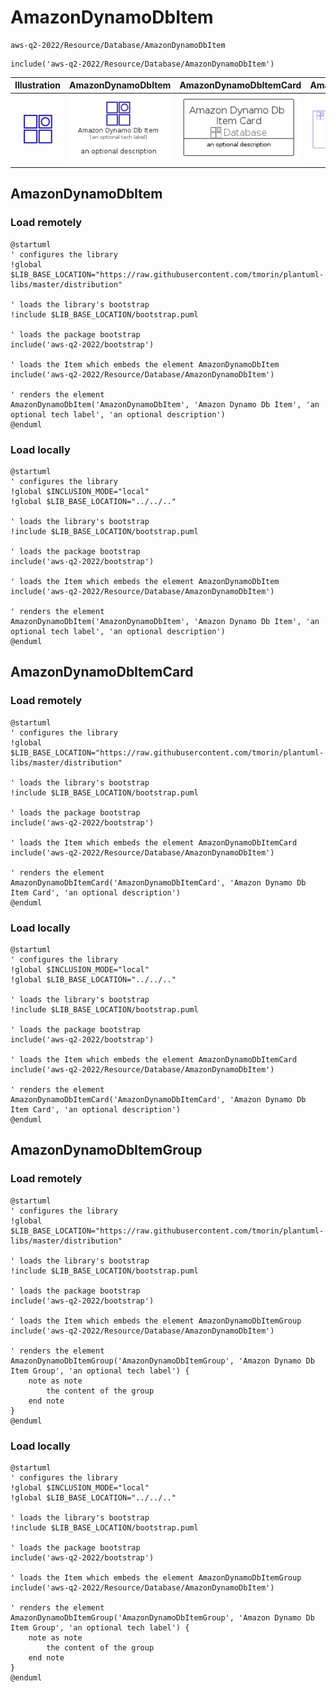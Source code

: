 # AmazonDynamoDbItem


```text
aws-q2-2022/Resource/Database/AmazonDynamoDbItem
```

```text
include('aws-q2-2022/Resource/Database/AmazonDynamoDbItem')
```



| Illustration | AmazonDynamoDbItem | AmazonDynamoDbItemCard | AmazonDynamoDbItemGroup |
| :---: | :---: | :---: | :---: |
| ![illustration for Illustration](../../../aws-q2-2022/Resource/Database/AmazonDynamoDbItem.png) | ![illustration for AmazonDynamoDbItem](../../../aws-q2-2022/Resource/Database/AmazonDynamoDbItem.Local.png) | ![illustration for AmazonDynamoDbItemCard](../../../aws-q2-2022/Resource/Database/AmazonDynamoDbItemCard.Local.png) | ![illustration for AmazonDynamoDbItemGroup](../../../aws-q2-2022/Resource/Database/AmazonDynamoDbItemGroup.Local.png) |




## AmazonDynamoDbItem

### Load remotely
```plantuml
@startuml
' configures the library
!global $LIB_BASE_LOCATION="https://raw.githubusercontent.com/tmorin/plantuml-libs/master/distribution"

' loads the library's bootstrap
!include $LIB_BASE_LOCATION/bootstrap.puml

' loads the package bootstrap
include('aws-q2-2022/bootstrap')

' loads the Item which embeds the element AmazonDynamoDbItem
include('aws-q2-2022/Resource/Database/AmazonDynamoDbItem')

' renders the element
AmazonDynamoDbItem('AmazonDynamoDbItem', 'Amazon Dynamo Db Item', 'an optional tech label', 'an optional description')
@enduml
```

### Load locally
```plantuml
@startuml
' configures the library
!global $INCLUSION_MODE="local"
!global $LIB_BASE_LOCATION="../../.."

' loads the library's bootstrap
!include $LIB_BASE_LOCATION/bootstrap.puml

' loads the package bootstrap
include('aws-q2-2022/bootstrap')

' loads the Item which embeds the element AmazonDynamoDbItem
include('aws-q2-2022/Resource/Database/AmazonDynamoDbItem')

' renders the element
AmazonDynamoDbItem('AmazonDynamoDbItem', 'Amazon Dynamo Db Item', 'an optional tech label', 'an optional description')
@enduml
```

## AmazonDynamoDbItemCard

### Load remotely
```plantuml
@startuml
' configures the library
!global $LIB_BASE_LOCATION="https://raw.githubusercontent.com/tmorin/plantuml-libs/master/distribution"

' loads the library's bootstrap
!include $LIB_BASE_LOCATION/bootstrap.puml

' loads the package bootstrap
include('aws-q2-2022/bootstrap')

' loads the Item which embeds the element AmazonDynamoDbItemCard
include('aws-q2-2022/Resource/Database/AmazonDynamoDbItem')

' renders the element
AmazonDynamoDbItemCard('AmazonDynamoDbItemCard', 'Amazon Dynamo Db Item Card', 'an optional description')
@enduml
```

### Load locally
```plantuml
@startuml
' configures the library
!global $INCLUSION_MODE="local"
!global $LIB_BASE_LOCATION="../../.."

' loads the library's bootstrap
!include $LIB_BASE_LOCATION/bootstrap.puml

' loads the package bootstrap
include('aws-q2-2022/bootstrap')

' loads the Item which embeds the element AmazonDynamoDbItemCard
include('aws-q2-2022/Resource/Database/AmazonDynamoDbItem')

' renders the element
AmazonDynamoDbItemCard('AmazonDynamoDbItemCard', 'Amazon Dynamo Db Item Card', 'an optional description')
@enduml
```

## AmazonDynamoDbItemGroup

### Load remotely
```plantuml
@startuml
' configures the library
!global $LIB_BASE_LOCATION="https://raw.githubusercontent.com/tmorin/plantuml-libs/master/distribution"

' loads the library's bootstrap
!include $LIB_BASE_LOCATION/bootstrap.puml

' loads the package bootstrap
include('aws-q2-2022/bootstrap')

' loads the Item which embeds the element AmazonDynamoDbItemGroup
include('aws-q2-2022/Resource/Database/AmazonDynamoDbItem')

' renders the element
AmazonDynamoDbItemGroup('AmazonDynamoDbItemGroup', 'Amazon Dynamo Db Item Group', 'an optional tech label') {
    note as note
        the content of the group
    end note
}
@enduml
```

### Load locally
```plantuml
@startuml
' configures the library
!global $INCLUSION_MODE="local"
!global $LIB_BASE_LOCATION="../../.."

' loads the library's bootstrap
!include $LIB_BASE_LOCATION/bootstrap.puml

' loads the package bootstrap
include('aws-q2-2022/bootstrap')

' loads the Item which embeds the element AmazonDynamoDbItemGroup
include('aws-q2-2022/Resource/Database/AmazonDynamoDbItem')

' renders the element
AmazonDynamoDbItemGroup('AmazonDynamoDbItemGroup', 'Amazon Dynamo Db Item Group', 'an optional tech label') {
    note as note
        the content of the group
    end note
}
@enduml
```

